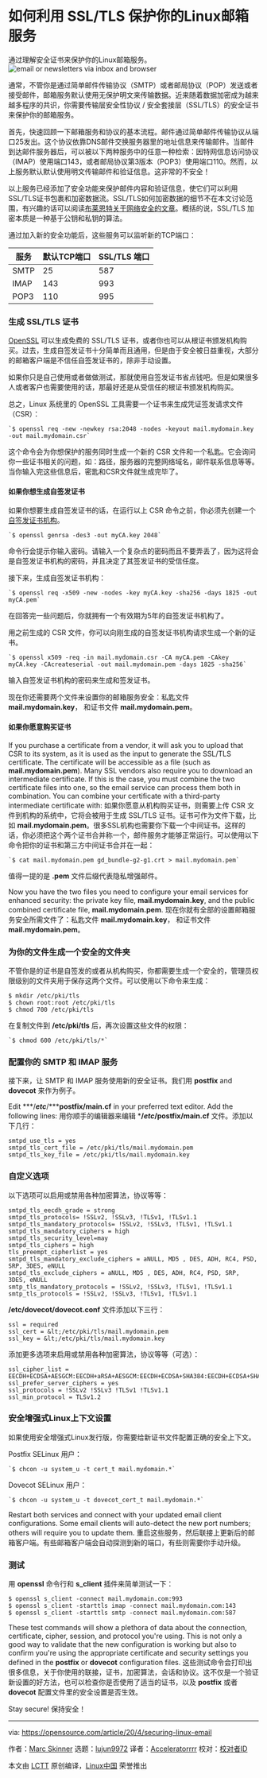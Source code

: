 [#]: collector: (lujun9972)
[#]: translator: (Acceleratorrrr)
[#]: reviewer: ( )
[#]: publisher: ( )
[#]: url: ( )
[#]: subject: (How to secure your Linux email services with SSL/TLS)
[#]: via: (https://opensource.com/article/20/4/securing-linux-email)
[#]: author: (Marc Skinner https://opensource.com/users/marc-skinner)

如何利用 SSL/TLS 保护你的Linux邮箱服务
======

通过理解安全证书来保护你的Linux邮箱服务。
![email or newsletters via inbox and browser][1]

通常，不管你是通过简单邮件传输协议（SMTP）或者邮局协议（POP）发送或者接受邮件，邮箱服务默认使用无保护明文来传输数据。近来随着数据加密成为越来越多程序的共识，你需要传输层安全性协议 / 安全套接层（SSL/TLS）的安全证书来保护你的邮箱服务。

首先，快速回顾一下邮箱服务和协议的基本流程。邮件通过简单邮件传输协议从端口25发出。这个协议依靠DNS邮件交换服务器里的地址信息来传输邮件。当邮件到达邮件服务器后，可以被以下两种服务中的任意一种检索：因特网信息访问协议（IMAP）使用端口143，或者邮局协议第3版本（POP3）使用端口110。然而，以上服务默认默认使用明文传输邮件和验证信息。这非常的不安全！

以上服务已经添加了安全功能来保护邮件内容和验证信息，使它们可以利用SSL/TLS证书包裹和加密数据流。SSL/TLS如何加密数据的细节不在本文讨论范围，有兴趣的话可以阅读[布莱恩特关于网络安全的文章][2]。概括的说，SSL/TLS 加密本质是一种基于公钥和私钥的算法。

通过加入新的安全功能后，这些服务可以监听新的TCP端口：

服务 | 默认TCP端口 | SSL/TLS 端口
---|---|---
SMTP | 25 | 587
IMAP | 143 | 993
POP3 | 110 | 995

### 生成 SSL/TLS 证书

[OpenSSL][3] 可以生成免费的 SSL/TLS 证书，或者你也可以从根证书颁发机构购买。过去，生成自签发证书十分简单而且通用，但是由于安全被日益重视，大部分的邮箱客户端是不信任自签发证书的，除非手动设置。

如果你只是自己使用或者做做测试，那就使用自签发证书省点钱吧。但是如果很多人或者客户也需要使用的话，那最好还是从受信任的根证书颁发机构购买。

总之，Linux 系统里的 OpenSSL 工具需要一个证书来生成凭证签发请求文件（CSR）：

```
`$ openssl req -new -newkey rsa:2048 -nodes -keyout mail.mydomain.key -out mail.mydomain.csr`
```

这个命令会为你想保护的服务同时生成一个新的 CSR 文件和一个私匙。它会询问你一些证书相关的问题，如：路径，服务器的完整网络域名，邮件联系信息等等。当你输入完这些信息后，密匙和CSR文件就生成完毕了。

#### 如果你想生成自签发证书

如果你想要生成自签发证书的话，在运行以上 CSR 命令之前，你必须先创建一个[自签发证书机构][4]。

```
`$ openssl genrsa -des3 -out myCA.key 2048`
```

命令行会提示你输入密码。请输入一个复杂点的密码而且不要弄丢了，因为这将会是自签发证书机构的密码，并且决定了其签发证书的受信任度。

接下来，生成自签发证书机构：

```
`$ openssl req -x509 -new -nodes -key myCA.key -sha256 -days 1825 -out myCA.pem`
```

在回答完一些问题后，你就拥有一个有效期为5年的自签发证书机构了。

用之前生成的 CSR 文件，你可以向刚生成的自签发证书机构请求生成一个新的证书。

```
`$ openssl x509 -req -in mail.mydomain.csr -CA myCA.pem -CAkey myCA.key -CAcreateserial -out mail.mydomain.pem -days 1825 -sha256`
```

输入自签发证书机构的密码来生成和签发证书。

现在你还需要两个文件来设置你的邮箱服务安全：私匙文件 **mail.mydomain.key**， 和证书文件 **mail.mydomain.pem**。

#### 如果你愿意购买证书

If you purchase a certificate from a vendor, it will ask you to upload that CSR to its system, as it is used as the input to generate the SSL/TLS certificate. The certificate will be accessible as a file (such as **mail.mydomain.pem**). Many SSL vendors also require you to download an intermediate certificate. If this is the case, you must combine the two certificate files into one, so the email service can process them both in combination. You can combine your certificate with a third-party intermediate certificate with:
如果你愿意从机构购买证书，则需要上传 CSR 文件到机构的系统中，它将会被用于生成 SSL/TLS 证书。证书可作为文件下载，比如 **mail.mydomain.pem**。很多SSL机构也需要你下载一个中间证书。这样的话，你必须把这个两个证书合并称一个，邮件服务才能够正常运行。可以使用以下命令把你的证书和第三方中间证书合并在一起：

```
`$ cat mail.mydomain.pem gd_bundle-g2-g1.crt > mail.mydomain.pem`
```

值得一提的是 **.pem** 文件后缀代表隐私增强邮件。

Now you have the two files you need to configure your email services for enhanced security: the private key file, **mail.mydomain.key**, and the public combined certificate file, **mail.mydomain.pem**.
现在你就有全部的设置邮箱服务安全所需文件了：私匙文件 **mail.mydomain.key**， 和证书文件 **mail.mydomain.pem**。

### 为你的文件生成一个安全的文件夹

不管你是的证书是自签发的或者从机构购买，你都需要生成一个安全的，管理员权限级别的文件夹用于保存这两个文件。可以使用以下命令来生成：

```
$ mkdir /etc/pki/tls
$ chown root:root /etc/pki/tls
$ chmod 700 /etc/pki/tls
```

在复制文件到 **/etc/pki/tls** 后，再次设置这些文件的权限：

```
`$ chmod 600 /etc/pki/tls/*`
```

### 配置你的 SMTP 和 IMAP 服务

接下来，让 SMTP 和 IMAP 服务使用新的安全证书。我们用 **postfix** and **dovecot** 来作为例子。

Edit ***/_****etc****_/*****postfix/main.cf** in your preferred text editor. Add the following lines:
用你顺手的编辑器来编辑 ***/_etc_/postfix/main.cf** 文件。添加以下几行：

```
smtpd_use_tls = yes
smtpd_tls_cert_file = /etc/pki/tls/mail.mydomain.pem
smtpd_tls_key_file = /etc/pki/tls/mail.mydomain.key
```

### 自定义选项

以下选项可以启用或禁用各种加密算法，协议等等：

```
smtpd_tls_eecdh_grade = strong
smtpd_tls_protocols= !SSLv2, !SSLv3, !TLSv1, !TLSv1.1
smtpd_tls_mandatory_protocols= !SSLv2, !SSLv3, !TLSv1, !TLSv1.1
smtpd_tls_mandatory_ciphers = high
smtpd_tls_security_level=may
smtpd_tls_ciphers = high
tls_preempt_cipherlist = yes
smtpd_tls_mandatory_exclude_ciphers = aNULL, MD5 , DES, ADH, RC4, PSD, SRP, 3DES, eNULL
smtpd_tls_exclude_ciphers = aNULL, MD5 , DES, ADH, RC4, PSD, SRP, 3DES, eNULL
smtp_tls_mandatory_protocols = !SSLv2, !SSLv3, !TLSv1, !TLSv1.1
smtp_tls_protocols = !SSLv2, !SSLv3, !TLSv1, !TLSv1.1
```

**/etc/dovecot/dovecot.conf** 文件添加以下三行：

```
ssl = required
ssl_cert = &lt;/etc/pki/tls/mail.mydomain.pem
ssl_key = &lt;/etc/pki/tls/mail.mydomain.key
```

添加更多选项来启用或禁用各种加密算法，协议等等（可选）：

```
ssl_cipher_list = EECDH+ECDSA+AESGCM:EECDH+aRSA+AESGCM:EECDH+ECDSA+SHA384:EECDH+ECDSA+SHA256:EECDH+aRSA+SHA384:EECDH+aRSA+SHA256:EECDH+aRSA+RC4:EECDH:EDH+aRSA:ALL:!aNULL:!eNULL:!LOW:!3DES:!MD5:!EXP:!PSK:!SRP:!DSS:!RC4:!SSLv2
ssl_prefer_server_ciphers = yes
ssl_protocols = !SSLv2 !SSLv3 !TLSv1 !TLSv1.1
ssl_min_protocol = TLSv1.2
```

### 安全增强式Linux上下文设置

如果使用安全增强式Linux发行版，你需要给新证书文件配置正确的安全上下文。

Postfix SELinux 用户：

```
`$ chcon -u system_u -t cert_t mail.mydomain.*`
```

Dovecot SELinux 用户：

```
`$ chcon -u system_u -t dovecot_cert_t mail.mydomain.*`
```

Restart both services and connect with your updated email client configurations. Some email clients will auto-detect the new port numbers; others will require you to update them.
重启这些服务，然后联接上更新后的邮箱客户端。有些邮箱客户端会自动探测到新的端口，有些则需要你手动升级。

### 测试

用 **openssl** 命令行和 **s_client** 插件来简单测试一下：

```
$ openssl s_client -connect mail.mydomain.com:993
$ openssl s_client -starttls imap -connect mail.mydomain.com:143
$ openssl s_client -starttls smtp -connect mail.mydomain.com:587
```

These test commands will show a plethora of data about the connection, certificate, cipher, session, and protocol you're using. This is not only a good way to validate that the new configuration is working but also to confirm you're using the appropriate certificate and security settings you defined in the **postfix** or **dovecot** configuration files.
这些测试命令会打印出很多信息，关于你使用的联接，证书，加密算法，会话和协议。这不仅是一个验证新设置的好方法，也可以检查你是否使用了适当的证书，以及 **postfix** 或者 **dovecot** 配置文件里的安全设置是否生效。

Stay secure!
保持安全！

--------------------------------------------------------------------------------

via: https://opensource.com/article/20/4/securing-linux-email

作者：[Marc Skinner][a]
选题：[lujun9972][b]
译者：[Acceleratorrrr](https://github.com/Acceleratorrrr)
校对：[校对者ID](https://github.com/校对者ID)

本文由 [LCTT](https://github.com/LCTT/TranslateProject) 原创编译，[Linux中国](https://linux.cn/) 荣誉推出

[a]: https://opensource.com/users/marc-skinner
[b]: https://github.com/lujun9972
[1]: https://opensource.com/sites/default/files/styles/image-full-size/public/lead-images/newsletter_email_mail_web_browser.jpg?itok=Lo91H9UH (email or newsletters via inbox and browser)
[2]: https://opensource.com/article/19/11/internet-security-tls-ssl-certificate-authority
[3]: https://www.openssl.org/
[4]: https://en.wikipedia.org/wiki/Root_certificate

